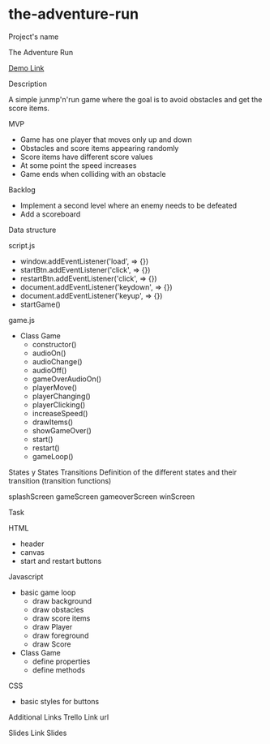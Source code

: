 # the-adventure-run

Project's name

The Adventure Run

[Demo Link](https://tammidnight.github.io/the-adventure-run/)

Description

A simple junmp'n'run game where the goal is to avoid obstacles and get the score items.

MVP

- Game has one player that moves only up and down
- Obstacles and score items appearing randomly
- Score items have different score values
- At some point the speed increases
- Game ends when colliding with an obstacle

Backlog

- Implement a second level where an enemy needs to be defeated
- Add a scoreboard

Data structure

script.js

- window.addEventListener('load', => {})
- startBtn.addEventListener('click', => {})
- restartBtn.addEventListener('click', => {})
- document.addEventListener('keydown', => {})
- document.addEventListener('keyup', => {})
- startGame()

game.js

- Class Game
  - constructor()
  - audioOn()
  - audioChange()
  - audioOff()
  - gameOverAudioOn()
  - playerMove()
  - playerChanging()
  - playerClicking()
  - increaseSpeed()
  - drawItems()
  - showGameOver()
  - start()
  - restart()
  - gameLoop()

States y States Transitions
Definition of the different states and their transition (transition functions)

splashScreen
gameScreen
gameoverScreen
winScreen

Task

HTML

- header
- canvas
- start and restart buttons

Javascript

- basic game loop
  - draw background
  - draw obstacles
  - draw score items
  - draw Player
  - draw foreground
  - draw Score
- Class Game
  - define properties
  - define methods

CSS

- basic styles for buttons

Additional Links
Trello
Link url

Slides
Link Slides
